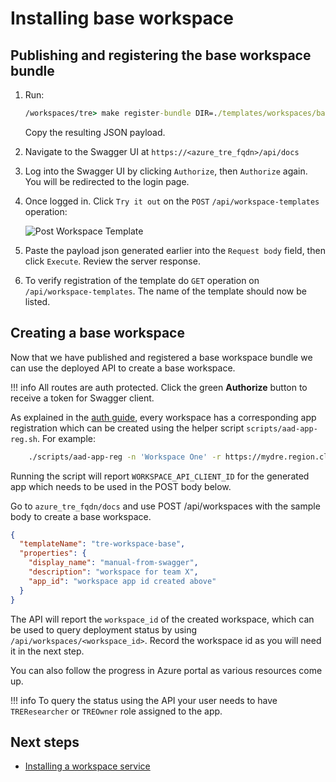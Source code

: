 # Installing base workspace

## Publishing and registering the base workspace bundle

1. Run:

    ```cmd
    /workspaces/tre> make register-bundle DIR=./templates/workspaces/base BUNDLE_TYPE=workspace
    ```

    Copy the resulting JSON payload.

1. Navigate to the Swagger UI at `https://<azure_tre_fqdn>/api/docs`

1. Log into the Swagger UI by clicking `Authorize`, then `Authorize` again. You will be redirected to the login page.

1. Once logged in. Click `Try it out` on the `POST` `/api/workspace-templates` operation:

    ![Post Workspace Template](../../assets/post-template.png)

1. Paste the payload json generated earlier into the `Request body` field, then click `Execute`. Review the server response.

1. To verify registration of the template do `GET` operation on `/api/workspace-templates`. The name of the template should now be listed.

## Creating a base workspace

Now that we have published and registered a base workspace bundle we can use the deployed API to create a base workspace.

!!! info
    All routes are auth protected. Click the green **Authorize** button to receive a token for Swagger client.

As explained in the [auth guide](../auth.md), every workspace has a corresponding app registration which can be created using the helper script `scripts/aad-app-reg.sh`. For example:

```bash
    ./scripts/aad-app-reg -n 'Workspace One' -r https://mydre.region.cloudapp.azure.com/api/docs/oidc-redirect -w
```

Running the script will report `WORKSPACE_API_CLIENT_ID` for the generated app which needs to be used in the POST body below.

Go to ``azure_tre_fqdn/docs`` and use POST /api/workspaces with the sample body to create a base workspace.

```json
{
  "templateName": "tre-workspace-base",
  "properties": {
    "display_name": "manual-from-swagger",
    "description": "workspace for team X",
    "app_id": "workspace app id created above"
  }
}
```

The API will report the ``workspace_id`` of the created workspace, which can be used to query deployment status by using ``/api/workspaces/<workspace_id>``. Record the workspace id as you will need it in the next step.

You can also follow the progress in Azure portal as various resources come up.

!!! info
    To query the status using the API your user needs to have `TREResearcher` or `TREOwner` role assigned to the app.

## Next steps

* [Installing a workspace service](./installing-workspace-service-and-user-resource.md)
